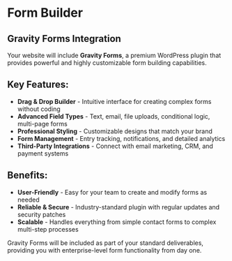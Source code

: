 # Form Builder

## Gravity Forms Integration
Your website will include **Gravity Forms**, a premium WordPress plugin that provides powerful and highly customizable form building capabilities.

## Key Features:
- **Drag & Drop Builder** - Intuitive interface for creating complex forms without coding
- **Advanced Field Types** - Text, email, file uploads, conditional logic, multi-page forms
- **Professional Styling** - Customizable designs that match your brand
- **Form Management** - Entry tracking, notifications, and detailed analytics
- **Third-Party Integrations** - Connect with email marketing, CRM, and payment systems

## Benefits:
- **User-Friendly** - Easy for your team to create and modify forms as needed
- **Reliable & Secure** - Industry-standard plugin with regular updates and security patches
- **Scalable** - Handles everything from simple contact forms to complex multi-step processes

Gravity Forms will be included as part of your standard deliverables, providing you with enterprise-level form functionality from day one.
